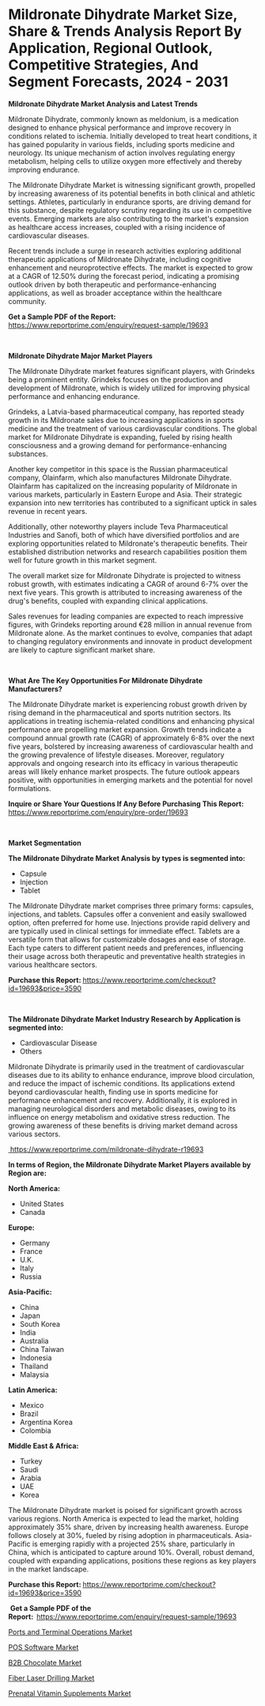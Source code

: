 <p><h1>Mildronate Dihydrate Market Size, Share & Trends Analysis Report By Application, Regional Outlook, Competitive Strategies, And Segment Forecasts, 2024 - 2031</h1></p><p><strong>Mildronate Dihydrate Market Analysis and Latest Trends</strong></p>
<p><p>Mildronate Dihydrate, commonly known as meldonium, is a medication designed to enhance physical performance and improve recovery in conditions related to ischemia. Initially developed to treat heart conditions, it has gained popularity in various fields, including sports medicine and neurology. Its unique mechanism of action involves regulating energy metabolism, helping cells to utilize oxygen more effectively and thereby improving endurance.</p><p>The Mildronate Dihydrate Market is witnessing significant growth, propelled by increasing awareness of its potential benefits in both clinical and athletic settings. Athletes, particularly in endurance sports, are driving demand for this substance, despite regulatory scrutiny regarding its use in competitive events. Emerging markets are also contributing to the market's expansion as healthcare access increases, coupled with a rising incidence of cardiovascular diseases.</p><p>Recent trends include a surge in research activities exploring additional therapeutic applications of Mildronate Dihydrate, including cognitive enhancement and neuroprotective effects. The market is expected to grow at a CAGR of 12.50% during the forecast period, indicating a promising outlook driven by both therapeutic and performance-enhancing applications, as well as broader acceptance within the healthcare community.</p></p>
<p><strong>Get a Sample PDF of the Report:&nbsp;</strong> <a href="https://www.reportprime.com/enquiry/request-sample/19693?utm_campaign=1159&utm_medium=2&utm_source=Github&utm_content=ia&utm_term=02122024&utm_id=mildronate-dihydrate">https://www.reportprime.com/enquiry/request-sample/19693</a></p>
<p>&nbsp;</p>
<p><strong>Mildronate Dihydrate Major Market Players</strong></p>
<p><p>The Mildronate Dihydrate market features significant players, with Grindeks being a prominent entity. Grindeks focuses on the production and development of Mildronate, which is widely utilized for improving physical performance and enhancing endurance. </p><p>Grindeks, a Latvia-based pharmaceutical company, has reported steady growth in its Mildronate sales due to increasing applications in sports medicine and the treatment of various cardiovascular conditions. The global market for Mildronate Dihydrate is expanding, fueled by rising health consciousness and a growing demand for performance-enhancing substances.</p><p>Another key competitor in this space is the Russian pharmaceutical company, Olainfarm, which also manufactures Mildronate Dihydrate. Olainfarm has capitalized on the increasing popularity of Mildronate in various markets, particularly in Eastern Europe and Asia. Their strategic expansion into new territories has contributed to a significant uptick in sales revenue in recent years.</p><p>Additionally, other noteworthy players include Teva Pharmaceutical Industries and Sanofi, both of which have diversified portfolios and are exploring opportunities related to Mildronate's therapeutic benefits. Their established distribution networks and research capabilities position them well for future growth in this market segment.</p><p>The overall market size for Mildronate Dihydrate is projected to witness robust growth, with estimates indicating a CAGR of around 6-7% over the next five years. This growth is attributed to increasing awareness of the drug's benefits, coupled with expanding clinical applications.</p><p>Sales revenues for leading companies are expected to reach impressive figures, with Grindeks reporting around €28 million in annual revenue from Mildronate alone. As the market continues to evolve, companies that adapt to changing regulatory environments and innovate in product development are likely to capture significant market share.</p></p>
<p>&nbsp;</p>
<p><strong>What Are The Key Opportunities For Mildronate Dihydrate Manufacturers?</strong></p>
<p><p>The Mildronate Dihydrate market is experiencing robust growth driven by rising demand in the pharmaceutical and sports nutrition sectors. Its applications in treating ischemia-related conditions and enhancing physical performance are propelling market expansion. Growth trends indicate a compound annual growth rate (CAGR) of approximately 6-8% over the next five years, bolstered by increasing awareness of cardiovascular health and the growing prevalence of lifestyle diseases. Moreover, regulatory approvals and ongoing research into its efficacy in various therapeutic areas will likely enhance market prospects. The future outlook appears positive, with opportunities in emerging markets and the potential for novel formulations.</p></p>
<p><strong>Inquire or Share Your Questions If Any Before Purchasing This Report:</strong> <a href="https://www.reportprime.com/enquiry/pre-order/19693?utm_campaign=1159&utm_medium=2&utm_source=Github&utm_content=ia&utm_term=02122024&utm_id=mildronate-dihydrate">https://www.reportprime.com/enquiry/pre-order/19693</a></p>
<p>&nbsp;</p>
<p><strong>Market Segmentation</strong></p>
<p><strong>The Mildronate Dihydrate Market Analysis by types is segmented into:</strong></p>
<p><ul><li>Capsule</li><li>Injection</li><li>Tablet</li></ul></p>
<p><p>The Mildronate Dihydrate market comprises three primary forms: capsules, injections, and tablets. Capsules offer a convenient and easily swallowed option, often preferred for home use. Injections provide rapid delivery and are typically used in clinical settings for immediate effect. Tablets are a versatile form that allows for customizable dosages and ease of storage. Each type caters to different patient needs and preferences, influencing their usage across both therapeutic and preventative health strategies in various healthcare sectors.</p></p>
<p><strong>Purchase this Report:&nbsp;</strong><a href="https://www.reportprime.com/checkout?id=19693&price=3590&utm_campaign=1159&utm_medium=2&utm_source=Github&utm_content=ia&utm_term=02122024&utm_id=mildronate-dihydrate">https://www.reportprime.com/checkout?id=19693&price=3590</a></p>
<p>&nbsp;</p>
<p><strong>The Mildronate Dihydrate Market Industry Research by Application is segmented into:</strong></p>
<p><ul><li>Cardiovascular Disease</li><li>Others</li></ul></p>
<p><p>Mildronate Dihydrate is primarily used in the treatment of cardiovascular diseases due to its ability to enhance endurance, improve blood circulation, and reduce the impact of ischemic conditions. Its applications extend beyond cardiovascular health, finding use in sports medicine for performance enhancement and recovery. Additionally, it is explored in managing neurological disorders and metabolic diseases, owing to its influence on energy metabolism and oxidative stress reduction. The growing awareness of these benefits is driving market demand across various sectors.</p></p>
<p><a href="https://www.reportprime.com/mildronate-dihydrate-r19693?utm_campaign=1159&utm_medium=2&utm_source=Github&utm_content=ia&utm_term=02122024&utm_id=mildronate-dihydrate">&nbsp;https://www.reportprime.com/mildronate-dihydrate-r19693</a></p>
<p><strong>In terms of Region, the Mildronate Dihydrate Market Players available by Region are:</strong></p>
<p>
    <p> <strong> North America: </strong>
        <ul>
            <li>United States</li>
            <li>Canada</li>
        </ul>
        </p> 
    <p> <strong> Europe: </strong>
        <ul>
            <li>Germany</li>
            <li>France</li>
            <li>U.K.</li>
            <li>Italy</li>
            <li>Russia</li>
        </ul>
        </p> 
    <p> <strong> Asia-Pacific: </strong>
        <ul>
            <li>China</li>
            <li>Japan</li>
            <li>South Korea</li>
            <li>India</li>
            <li>Australia</li>
            <li>China Taiwan</li>
            <li>Indonesia</li>
            <li>Thailand</li>
            <li>Malaysia</li>
        </ul>
        </p> 
    <p> <strong> Latin America: </strong>
        <ul>
            <li>Mexico</li>
            <li>Brazil</li>
            <li>Argentina Korea</li>
            <li>Colombia</li>
        </ul>
        </p> 
    <p> <strong> Middle East & Africa: </strong>
        <ul>
            <li>Turkey</li>
            <li>Saudi</li>
            <li>Arabia</li>
            <li>UAE</li>
            <li>Korea</li>
        </ul>
    </p>
    </p>
<p><p>The Mildronate Dihydrate market is poised for significant growth across various regions. North America is expected to lead the market, holding approximately 35% share, driven by increasing health awareness. Europe follows closely at 30%, fueled by rising adoption in pharmaceuticals. Asia-Pacific is emerging rapidly with a projected 25% share, particularly in China, which is anticipated to capture around 10%. Overall, robust demand, coupled with expanding applications, positions these regions as key players in the market landscape.</p></p>
<p><strong>Purchase this Report: </strong><a href="https://www.reportprime.com/checkout?id=19693&price=3590&utm_campaign=1159&utm_medium=2&utm_source=Github&utm_content=ia&utm_term=02122024&utm_id=mildronate-dihydrate">https://www.reportprime.com/checkout?id=19693&price=3590</a></p>
<p>&nbsp;<strong>Get a Sample PDF of the Report:&nbsp;&nbsp;</strong><a href="https://www.reportprime.com/enquiry/request-sample/19693?utm_campaign=1159&utm_medium=2&utm_source=Github&utm_content=ia&utm_term=02122024&utm_id=mildronate-dihydrate">https://www.reportprime.com/enquiry/request-sample/19693</a></p>
<p><strong></strong></p>
<p><p><a href="https://www.linkedin.com/pulse/comprehensive-analysis-ports-terminal-operations-market-vkfxe?utm_campaign=1159&utm_medium=2&utm_source=Github&utm_content=ia&utm_term=02122024&utm_id=mildronate-dihydrate">Ports and Terminal Operations Market</a></p><p><a href="https://www.linkedin.com/pulse/detailed-pos-software-market-study-82-cagr-growth-trend-348oe?utm_campaign=1159&utm_medium=2&utm_source=Github&utm_content=ia&utm_term=02122024&utm_id=mildronate-dihydrate">POS Software Market</a></p><p><a href="https://issuu.com/reportprime-2/docs/b2b-chocolate-market-size-2030.pptx?utm_campaign=1159&utm_medium=2&utm_source=Github&utm_content=ia&utm_term=02122024&utm_id=mildronate-dihydrate">B2B Chocolate Market</a></p><p><a href="https://issuu.com/reportprime-2/docs/fiber-laser-drilling-market-size-2030.pptx?utm_campaign=1159&utm_medium=2&utm_source=Github&utm_content=ia&utm_term=02122024&utm_id=mildronate-dihydrate">Fiber Laser Drilling Market</a></p><p><a href="https://www.linkedin.com/pulse/in-depth-analysis-prenatal-vitamin-supplements-market-growth-4brne?utm_campaign=1159&utm_medium=2&utm_source=Github&utm_content=ia&utm_term=02122024&utm_id=mildronate-dihydrate">Prenatal Vitamin Supplements Market</a></p></p>